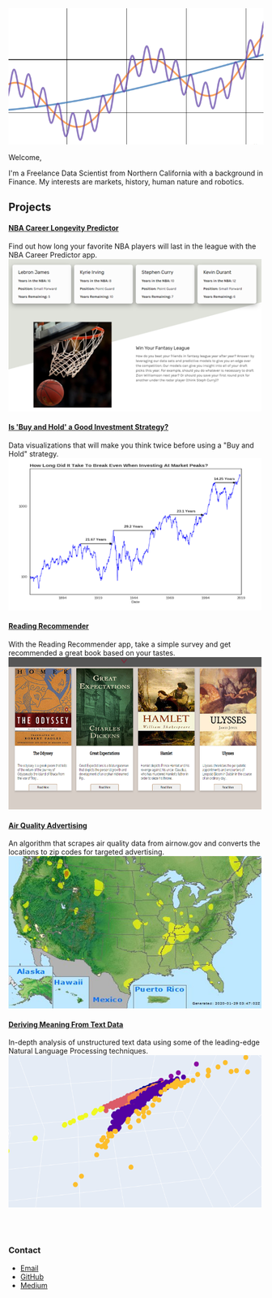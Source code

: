 <img src="cos_curves.PNG" alt="banner" width="875"/>

Welcome,

I'm a Freelance Data Scientist from Northern California with a background in Finance. My interests are markets, history, human nature and robotics.

## Projects

#### [NBA Career Longevity Predictor](nba_career)
Find out how long your favorite NBA players will last in the league with the NBA Career Predictor app.
<img src="nba_thumb.PNG" alt="nba_thumbnail" height="300" width="500"/>

#### [Is 'Buy and Hold' a Good Investment Strategy?](buy_and_hold)
Data visualizations that will make you think twice before using a "Buy and Hold" strategy.
<img src="bh_thumb.PNG" alt="bh_thumbnail" height="300" width="500"/>

#### [Reading Recommender](read_rec)
With the Reading Recommender app, take a simple survey and get recommended a great book based on your tastes.
<img src="read_thumb.PNG" alt="read_thumbnail" height="300" width="500"/>

#### [Air Quality Advertising](aqi)
An algorithm that scrapes air quality data from airnow.gov and converts the locations to zip codes for targeted advertising.
<img src="air_thumb.PNG" alt="air_thumbnail" height="300" width="500"/>

#### [Deriving Meaning From Text Data](nlp)
In-depth analysis of unstructured text data using some of the leading-edge Natural Language Processing techniques.
<img src="nlp_thumb.PNG" alt="nlp_thumbnail" height="300" width="500"/>

<br><br>

### Contact
- [Email](mailto:carteri246gmail.com)
- [GitHub](https://github.com/dcarter-ds)
- [Medium](https://medium.com/@daniel_carter)
